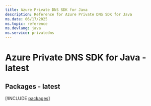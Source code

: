 ```yaml
---
title: Azure Private DNS SDK for Java
description: Reference for Azure Private DNS SDK for Java
ms.date: 06/17/2025
ms.topic: reference
ms.devlang: java
ms.service: privatedns
---
```

# Azure Private DNS SDK for Java - latest
## Packages - latest
[!INCLUDE [packages](private-dns-index.md)]